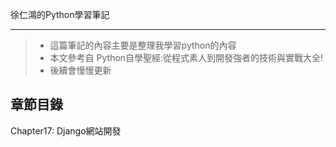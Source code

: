  徐仁鴻的Python學習筆記

------

> * 這篇筆記的內容主要是整理我學習python的內容
> * 本文參考自 Python自學聖經:從程式素人到開發強者的技術與實戰大全!
> * 後續會慢慢更新
## 章節目錄
Chapter17: Django網站開發
